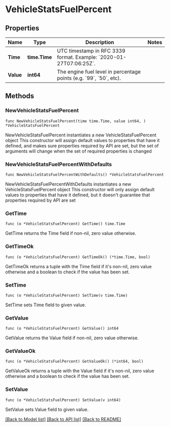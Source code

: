 # VehicleStatsFuelPercent

## Properties

Name | Type | Description | Notes
------------ | ------------- | ------------- | -------------
**Time** | **time.Time** | UTC timestamp in RFC 3339 format. Example: &#x60;2020-01-27T07:06:25Z&#x60;. | 
**Value** | **int64** | The engine fuel level in percentage points (e.g. &#x60;99&#x60;, &#x60;50&#x60;, etc). | 

## Methods

### NewVehicleStatsFuelPercent

`func NewVehicleStatsFuelPercent(time time.Time, value int64, ) *VehicleStatsFuelPercent`

NewVehicleStatsFuelPercent instantiates a new VehicleStatsFuelPercent object
This constructor will assign default values to properties that have it defined,
and makes sure properties required by API are set, but the set of arguments
will change when the set of required properties is changed

### NewVehicleStatsFuelPercentWithDefaults

`func NewVehicleStatsFuelPercentWithDefaults() *VehicleStatsFuelPercent`

NewVehicleStatsFuelPercentWithDefaults instantiates a new VehicleStatsFuelPercent object
This constructor will only assign default values to properties that have it defined,
but it doesn't guarantee that properties required by API are set

### GetTime

`func (o *VehicleStatsFuelPercent) GetTime() time.Time`

GetTime returns the Time field if non-nil, zero value otherwise.

### GetTimeOk

`func (o *VehicleStatsFuelPercent) GetTimeOk() (*time.Time, bool)`

GetTimeOk returns a tuple with the Time field if it's non-nil, zero value otherwise
and a boolean to check if the value has been set.

### SetTime

`func (o *VehicleStatsFuelPercent) SetTime(v time.Time)`

SetTime sets Time field to given value.


### GetValue

`func (o *VehicleStatsFuelPercent) GetValue() int64`

GetValue returns the Value field if non-nil, zero value otherwise.

### GetValueOk

`func (o *VehicleStatsFuelPercent) GetValueOk() (*int64, bool)`

GetValueOk returns a tuple with the Value field if it's non-nil, zero value otherwise
and a boolean to check if the value has been set.

### SetValue

`func (o *VehicleStatsFuelPercent) SetValue(v int64)`

SetValue sets Value field to given value.



[[Back to Model list]](../README.md#documentation-for-models) [[Back to API list]](../README.md#documentation-for-api-endpoints) [[Back to README]](../README.md)


